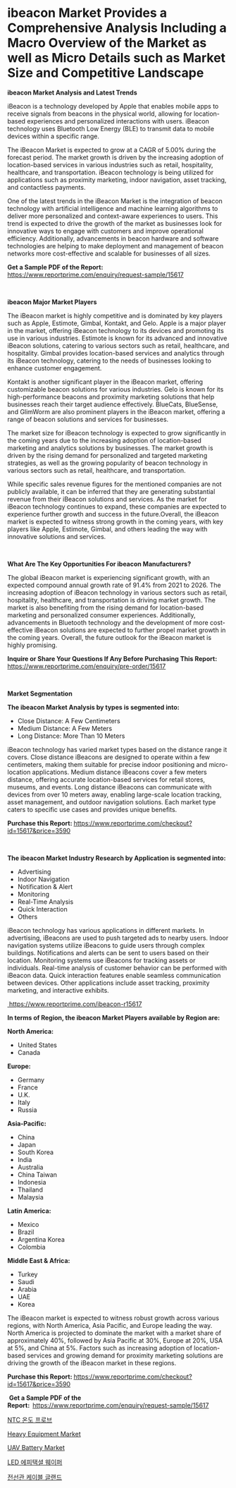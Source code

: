 <p><h1>ibeacon Market Provides a Comprehensive Analysis Including a Macro Overview of the Market as well as Micro Details such as Market Size and Competitive Landscape</h1></p><p><strong>ibeacon Market Analysis and Latest Trends</strong></p>
<p><p>iBeacon is a technology developed by Apple that enables mobile apps to receive signals from beacons in the physical world, allowing for location-based experiences and personalized interactions with users. iBeacon technology uses Bluetooth Low Energy (BLE) to transmit data to mobile devices within a specific range.</p><p>The iBeacon Market is expected to grow at a CAGR of 5.00% during the forecast period. The market growth is driven by the increasing adoption of location-based services in various industries such as retail, hospitality, healthcare, and transportation. iBeacon technology is being utilized for applications such as proximity marketing, indoor navigation, asset tracking, and contactless payments.</p><p>One of the latest trends in the iBeacon Market is the integration of beacon technology with artificial intelligence and machine learning algorithms to deliver more personalized and context-aware experiences to users. This trend is expected to drive the growth of the market as businesses look for innovative ways to engage with customers and improve operational efficiency. Additionally, advancements in beacon hardware and software technologies are helping to make deployment and management of beacon networks more cost-effective and scalable for businesses of all sizes.</p></p>
<p><strong>Get a Sample PDF of the Report:&nbsp;</strong> <a href="https://www.reportprime.com/enquiry/request-sample/15617">https://www.reportprime.com/enquiry/request-sample/15617</a></p>
<p>&nbsp;</p>
<p><strong>ibeacon Major Market Players</strong></p>
<p><p>The iBeacon market is highly competitive and is dominated by key players such as Apple, Estimote, Gimbal, Kontakt, and Gelo. Apple is a major player in the market, offering iBeacon technology to its devices and promoting its use in various industries. Estimote is known for its advanced and innovative iBeacon solutions, catering to various sectors such as retail, healthcare, and hospitality. Gimbal provides location-based services and analytics through its iBeacon technology, catering to the needs of businesses looking to enhance customer engagement.</p><p>Kontakt is another significant player in the iBeacon market, offering customizable beacon solutions for various industries. Gelo is known for its high-performance beacons and proximity marketing solutions that help businesses reach their target audience effectively. BlueCats, BlueSense, and GlimWorm are also prominent players in the iBeacon market, offering a range of beacon solutions and services for businesses.</p><p>The market size for iBeacon technology is expected to grow significantly in the coming years due to the increasing adoption of location-based marketing and analytics solutions by businesses. The market growth is driven by the rising demand for personalized and targeted marketing strategies, as well as the growing popularity of beacon technology in various sectors such as retail, healthcare, and transportation.</p><p>While specific sales revenue figures for the mentioned companies are not publicly available, it can be inferred that they are generating substantial revenue from their iBeacon solutions and services. As the market for iBeacon technology continues to expand, these companies are expected to experience further growth and success in the future.Overall, the iBeacon market is expected to witness strong growth in the coming years, with key players like Apple, Estimote, Gimbal, and others leading the way with innovative solutions and services.</p></p>
<p>&nbsp;</p>
<p><strong>What Are The Key Opportunities For ibeacon Manufacturers?</strong></p>
<p><p>The global iBeacon market is experiencing significant growth, with an expected compound annual growth rate of 91.4% from 2021 to 2026. The increasing adoption of iBeacon technology in various sectors such as retail, hospitality, healthcare, and transportation is driving market growth. The market is also benefiting from the rising demand for location-based marketing and personalized consumer experiences. Additionally, advancements in Bluetooth technology and the development of more cost-effective iBeacon solutions are expected to further propel market growth in the coming years. Overall, the future outlook for the iBeacon market is highly promising.</p></p>
<p><strong>Inquire or Share Your Questions If Any Before Purchasing This Report:</strong> <a href="https://www.reportprime.com/enquiry/pre-order/15617">https://www.reportprime.com/enquiry/pre-order/15617</a></p>
<p>&nbsp;</p>
<p><strong>Market Segmentation</strong></p>
<p><strong>The ibeacon Market Analysis by types is segmented into:</strong></p>
<p><ul><li>Close Distance: A Few Centimeters</li><li>Medium Distance: A Few Meters</li><li>Long Distance: More Than 10 Meters</li></ul></p>
<p><p>iBeacon technology has varied market types based on the distance range it covers. Close distance iBeacons are designed to operate within a few centimeters, making them suitable for precise indoor positioning and micro-location applications. Medium distance iBeacons cover a few meters distance, offering accurate location-based services for retail stores, museums, and events. Long distance iBeacons can communicate with devices from over 10 meters away, enabling large-scale location tracking, asset management, and outdoor navigation solutions. Each market type caters to specific use cases and provides unique benefits.</p></p>
<p><strong>Purchase this Report:&nbsp;</strong><a href="https://www.reportprime.com/checkout?id=15617&price=3590">https://www.reportprime.com/checkout?id=15617&price=3590</a></p>
<p>&nbsp;</p>
<p><strong>The ibeacon Market Industry Research by Application is segmented into:</strong></p>
<p><ul><li>Advertising</li><li>Indoor Navigation</li><li>Notification & Alert</li><li>Monitoring</li><li>Real-Time Analysis</li><li>Quick Interaction</li><li>Others</li></ul></p>
<p><p>iBeacon technology has various applications in different markets. In advertising, iBeacons are used to push targeted ads to nearby users. Indoor navigation systems utilize iBeacons to guide users through complex buildings. Notifications and alerts can be sent to users based on their location. Monitoring systems use iBeacons for tracking assets or individuals. Real-time analysis of customer behavior can be performed with iBeacon data. Quick interaction features enable seamless communication between devices. Other applications include asset tracking, proximity marketing, and interactive exhibits.</p></p>
<p><a href="https://www.reportprime.com/ibeacon-r15617">&nbsp;https://www.reportprime.com/ibeacon-r15617</a></p>
<p><strong>In terms of Region, the ibeacon Market Players available by Region are:</strong></p>
<p>
    <p> <strong> North America: </strong>
        <ul>
            <li>United States</li>
            <li>Canada</li>
        </ul>
        </p> 
    <p> <strong> Europe: </strong>
        <ul>
            <li>Germany</li>
            <li>France</li>
            <li>U.K.</li>
            <li>Italy</li>
            <li>Russia</li>
        </ul>
        </p> 
    <p> <strong> Asia-Pacific: </strong>
        <ul>
            <li>China</li>
            <li>Japan</li>
            <li>South Korea</li>
            <li>India</li>
            <li>Australia</li>
            <li>China Taiwan</li>
            <li>Indonesia</li>
            <li>Thailand</li>
            <li>Malaysia</li>
        </ul>
        </p> 
    <p> <strong> Latin America: </strong>
        <ul>
            <li>Mexico</li>
            <li>Brazil</li>
            <li>Argentina Korea</li>
            <li>Colombia</li>
        </ul>
        </p> 
    <p> <strong> Middle East & Africa: </strong>
        <ul>
            <li>Turkey</li>
            <li>Saudi</li>
            <li>Arabia</li>
            <li>UAE</li>
            <li>Korea</li>
        </ul>
    </p>
    </p>
<p><p>The iBeacon market is expected to witness robust growth across various regions, with North America, Asia Pacific, and Europe leading the way. North America is projected to dominate the market with a market share of approximately 40%, followed by Asia Pacific at 30%, Europe at 20%, USA at 5%, and China at 5%. Factors such as increasing adoption of location-based services and growing demand for proximity marketing solutions are driving the growth of the iBeacon market in these regions.</p></p>
<p><strong>Purchase this Report: </strong><a href="https://www.reportprime.com/checkout?id=15617&price=3590">https://www.reportprime.com/checkout?id=15617&price=3590</a></p>
<p>&nbsp;<strong>Get a Sample PDF of the Report:&nbsp;&nbsp;</strong><a href="https://www.reportprime.com/enquiry/request-sample/15617">https://www.reportprime.com/enquiry/request-sample/15617</a></p>
<p><strong></strong></p>
<p><p><a href="https://medium.com/@kirby6567566/ntc-%EC%98%A8%EB%8F%84-%ED%94%84%EB%A1%9C%EB%B8%8C-%EC%8B%9C%EC%9E%A5-%EA%B7%9C%EB%AA%A8%EB%8A%94-%EC%97%B0%ED%8F%89%EA%B7%A0-%EC%84%B1%EC%9E%A5%EB%A5%A0%EC%9D%B4-4-7-%EC%9D%B8-%EA%B2%83%EC%9C%BC%EB%A1%9C-%EC%A6%9D%EA%B0%80%ED%95%98%EA%B3%A0-%EC%9D%B4-%EB%B3%B4%EA%B3%A0%EC%84%9C%EB%8A%94-2024%EB%85%84%EB%B6%80%ED%84%B0-2031%EB%85%84%EA%B9%8C%EC%A7%80%EC%9D%98-%EC%9C%A0%ED%98%95-%EC%9D%91%EC%9A%A9-%EC%84%B1%EC%9E%A5-%EB%B0%8F-%EC%98%88%EC%B8%A1-%EB%B6%84%EC%84%9D%EC%9D%84-%EB%8B%A4%EB%A3%B9%EB%8B%88%EB%8B%A4-5687867c30f0">NTC 온도 프로브</a></p><p><a href="https://github.com/lsapaaep8/Market-Research-Report-List-1/blob/main/heavy-equipment-market.md">Heavy Equipment Market</a></p><p><a href="https://medium.com/@keith.brown8975/uav-battery-market-share-market-analysis-growth-trends-forecasts-for-period-from-2024-4e983b0133d9">UAV Battery Market</a></p><p><a href="https://github.com/vseigx30c9a1j/Market-Research-Report-List-3/blob/main/7447051123144.md">LED 에피택셜 웨이퍼</a></p><p><a href="https://medium.com/@jomosley1999/%EA%B8%80%EB%A1%9C%EB%B2%8C-%EC%BB%A8%EB%8D%95%ED%8A%B8-%EC%BC%80%EC%9D%B4%EB%B8%94-%EA%B8%80%EB%9E%9C%EB%93%9C-%EC%8B%9C%EC%9E%A5-%EB%8F%99%ED%96%A5-2024%EB%85%84%EB%B6%80%ED%84%B0-2031%EB%85%84%EA%B9%8C%EC%A7%80%EC%9D%98-%EC%84%B1%EC%9E%A5-%EA%B8%B0%ED%9A%8C%EC%99%80-%EB%8F%84%EC%A0%84%EC%97%90-%EB%8C%80%ED%95%9C-%EC%A0%84%EB%A7%9D-cc667363a482">전선관 케이블 글랜드</a></p></p>